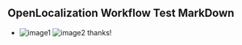 ## OpenLocalization Workflow Test MarkDown
* ![image1](.\04869b9e-4d17-4fb4-9288-6c4fb763e8cf.png)   ![image2](.\37c74c71-09b8-442f-a1f1-75a2bc8fc461.png) 
thanks!